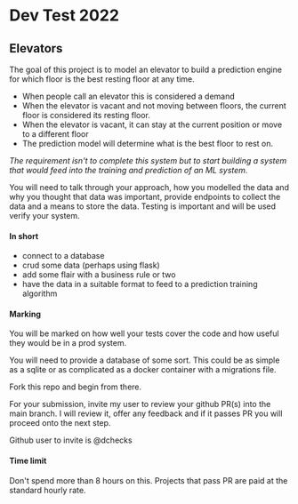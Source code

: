 # Dev Test 2022

## Elevators

The goal of this project is to model an elevator to build a prediction engine for which floor is the best resting floor at any time.
- When people call an elevator this is considered a demand
- When the elevator is vacant and not moving between floors, the current floor is considered its resting floor.
- When the elevator is vacant, it can stay at the current position or move to a different floor
- The prediction model will determine what is the best floor to rest on.


_The requirement isn't to complete this system but to start building a system that would feed into the training and prediction
of an ML system._

You will need to talk through your approach, how you modelled the data and why you thought that data was important, provide endpoints to collect the data and 
a means to store the data. Testing is important and will be used verify your system.


#### In short
- connect to a database
- crud some data (perhaps using flask)
- add some flair with a business rule or two
- have the data in a suitable format to feed to a prediction training algorithm

#### Marking
You will be marked on how well your tests cover the code and how useful they would be in a prod system.

You will need to provide a database of some sort. This could be as simple as a sqlite or as complicated as a docker container with a migrations file.

Fork this repo and begin from there.

For your submission, invite my user to review your github PR(s) into the main branch. I will review it, offer any feedback and if it passes PR you will proceed onto the next step.

Github user to invite is @dchecks

#### Time limit
Don't spend more than 8 hours on this. Projects that pass PR are paid at the standard hourly rate.
 